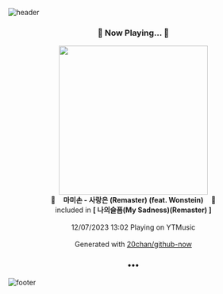 ![header](https://capsule-render.vercel.app/api?type=wave&height=170&section=header&fontColor=090707&fontAlignX=45&fontAlignY=65&fontSize=100)

<h3 align="center">🎵 Now Playing... 🎵</h3>
<p align="center">
  <a href="https://music.youtube.com/watch?v=xKRYKEUwS0E">
    <img width="300" src="https://lh3.googleusercontent.com/Bbxb73AoELQF8B5F_7e7w-KoOnuOi7-FogTlrY5f6O4Xd1HIUI3tlDeT3m_OSvxO6EAQhNoetaESojUV9Q">
  </a>
  <br>
  🎵&nbsp&nbsp&nbsp <b>마미손 - 사랑은 (Remaster) (feat. Wonstein)</b> &nbsp&nbsp&nbsp🎵
  <br>
  included in <b>[ 나의슬픔(My Sadness)(Remaster) ]</b>
  
  <br />
  <br />
  12/07/2023 13:02 Playing on YTMusic
  <br />
  <br />
  Generated with <a href="https://github.com/20chan/github-now">20chan/github-now</a>
</p>

<h3 align="center">•••</h3>

![footer](https://capsule-render.vercel.app/api?type=wave&height=150&section=footer)
